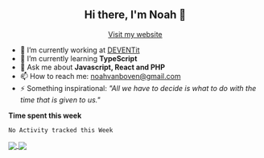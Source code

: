 <h2 align="center">Hi there, I'm Noah 👋</h2>
<p align="center">
  <a href="https://noahvb.nl">Visit my website</a>
</p>

- 🔭 I’m currently working at [DEVENTit](https://www.deventit.nl/)
- 🌱 I’m currently learning **TypeScript**
- 💬 Ask me about **Javascript, React and PHP**
- 📫 How to reach me: [noahvanboven@gmail.com](mailto:noahvanboven@gmail.com)
- ⚡ Something inspirational: _"All we have to decide is what to do with the time that is given to us."_

**Time spent this week**
<!--START_SECTION:waka-->
```text
No Activity tracked this Week
```
<!--END_SECTION:waka-->

<a href="#">
  <img align="center" src="https://github-readme-stats.vercel.app/api?username=nobobo1234&hide_border=true&show_icons=true" />
</a>
<a href="#">
  <img align="center" src="https://github-readme-stats.vercel.app/api/top-langs/?username=nobobo1234&hide_border=true" />
</a>
